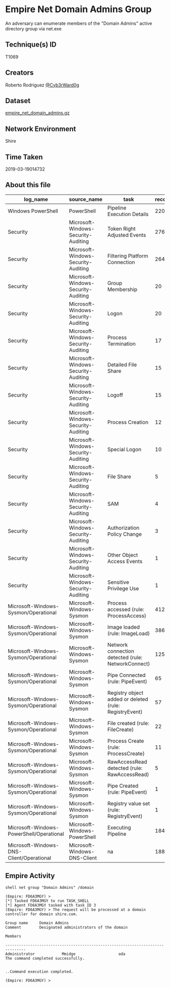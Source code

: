 
# Empire Net Domain Admins Group

An adversary can enumerate members of the "Domain Admins" active directory group via net.exe

## Technique(s) ID

T1069

## Creators

Roberto Rodriguez [@Cyb3rWard0g](https://twitter.com/Cyb3rWard0g)

## Dataset

[empire_net_domain_admins.gz](./empire_net_domain_admins.gz)

## Network Environment

Shire

## Time Taken

2019-03-19014732

## About this file

| log_name                                 | source_name                         | task                                                   |   record_number |
|------------------------------------------|-------------------------------------|--------------------------------------------------------|-----------------|
| Windows PowerShell                       | PowerShell                          | Pipeline Execution Details                             |             220 |
| Security                                 | Microsoft-Windows-Security-Auditing | Token Right Adjusted Events                            |             276 |
| Security                                 | Microsoft-Windows-Security-Auditing | Filtering Platform Connection                          |             264 |
| Security                                 | Microsoft-Windows-Security-Auditing | Group Membership                                       |              20 |
| Security                                 | Microsoft-Windows-Security-Auditing | Logon                                                  |              20 |
| Security                                 | Microsoft-Windows-Security-Auditing | Process Termination                                    |              17 |
| Security                                 | Microsoft-Windows-Security-Auditing | Detailed File Share                                    |              15 |
| Security                                 | Microsoft-Windows-Security-Auditing | Logoff                                                 |              15 |
| Security                                 | Microsoft-Windows-Security-Auditing | Process Creation                                       |              12 |
| Security                                 | Microsoft-Windows-Security-Auditing | Special Logon                                          |              10 |
| Security                                 | Microsoft-Windows-Security-Auditing | File Share                                             |               5 |
| Security                                 | Microsoft-Windows-Security-Auditing | SAM                                                    |               4 |
| Security                                 | Microsoft-Windows-Security-Auditing | Authorization Policy Change                            |               3 |
| Security                                 | Microsoft-Windows-Security-Auditing | Other Object Access Events                             |               1 |
| Security                                 | Microsoft-Windows-Security-Auditing | Sensitive Privilege Use                                |               1 |
| Microsoft-Windows-Sysmon/Operational     | Microsoft-Windows-Sysmon            | Process accessed (rule: ProcessAccess)                 |             412 |
| Microsoft-Windows-Sysmon/Operational     | Microsoft-Windows-Sysmon            | Image loaded (rule: ImageLoad)                         |             386 |
| Microsoft-Windows-Sysmon/Operational     | Microsoft-Windows-Sysmon            | Network connection detected (rule: NetworkConnect)     |             125 |
| Microsoft-Windows-Sysmon/Operational     | Microsoft-Windows-Sysmon            | Pipe Connected (rule: PipeEvent)                       |              65 |
| Microsoft-Windows-Sysmon/Operational     | Microsoft-Windows-Sysmon            | Registry object added or deleted (rule: RegistryEvent) |              57 |
| Microsoft-Windows-Sysmon/Operational     | Microsoft-Windows-Sysmon            | File created (rule: FileCreate)                        |              22 |
| Microsoft-Windows-Sysmon/Operational     | Microsoft-Windows-Sysmon            | Process Create (rule: ProcessCreate)                   |              11 |
| Microsoft-Windows-Sysmon/Operational     | Microsoft-Windows-Sysmon            | RawAccessRead detected (rule: RawAccessRead)           |               5 |
| Microsoft-Windows-Sysmon/Operational     | Microsoft-Windows-Sysmon            | Pipe Created (rule: PipeEvent)                         |               1 |
| Microsoft-Windows-Sysmon/Operational     | Microsoft-Windows-Sysmon            | Registry value set (rule: RegistryEvent)               |               1 |
| Microsoft-Windows-PowerShell/Operational | Microsoft-Windows-PowerShell        | Executing Pipeline                                     |             184 |
| Microsoft-Windows-DNS-Client/Operational | Microsoft-Windows-DNS-Client        | na                                                     |             188 |

## Empire Activity

```
shell net group "Domain Admins" /domain
```

```
(Empire: FD6A3MGY) > 
[*] Tasked FD6A3MGY to run TASK_SHELL
[*] Agent FD6A3MGY tasked with task ID 3
(Empire: FD6A3MGY) > The request will be processed at a domain controller for domain shire.com.

Group name     Domain Admins
Comment        Designated administrators of the domain

Members

-------------------------------------------------------------------------------
Administrator            Mmidge                   oda                      
The command completed successfully.


..Command execution completed.

(Empire: FD6A3MGY) >
```